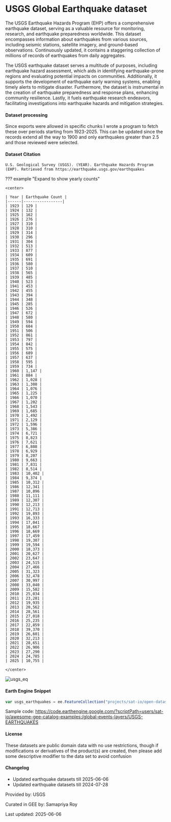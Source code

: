 # USGS Global Earthquake dataset
The USGS Earthquake Hazards Program (EHP) offers a comprehensive earthquake dataset, serving as a valuable resource for monitoring, research, and earthquake preparedness worldwide. This dataset encompasses information about earthquakes from various sources, including seismic stations, satellite imagery, and ground-based observations. Continuously updated, it contains a staggering collection of millions of records of earthquakes from daily aggregates.

The USGS earthquake dataset serves a multitude of purposes, including earthquake hazard assessment, which aids in identifying earthquake-prone regions and evaluating potential impacts on communities. Additionally, it supports the development of earthquake early warning systems, enabling timely alerts to mitigate disaster. Furthermore, the dataset is instrumental in the creation of earthquake preparedness and response plans, enhancing community resilience. Lastly, it fuels earthquake research endeavors, facilitating investigations into earthquake hazards and mitigation strategies.

#### Dataset processing

Since exports were allowed in specific chunks I wrote a program to fetch these over periods starting from 1923-2025. This can be updated since the records extend all the way to 1900 and only earthquakes greater than 2.5 and those reviewed were selected.

#### Dataset Citation

```
U.S. Geological Survey (USGS). (YEAR). Earthquake Hazards Program (EHP). Retrieved from https://earthquake.usgs.gov/earthquakes
```

??? example "Expand to show yearly counts"

    <center>

    | Year | Earthquake Count |
    |------|-----------------|
    | 1923 | 129 |
    | 1924 | 132 |
    | 1925 | 162 |
    | 1926 | 276 |
    | 1927 | 310 |
    | 1928 | 310 |
    | 1929 | 314 |
    | 1930 | 296 |
    | 1931 | 304 |
    | 1932 | 513 |
    | 1933 | 877 |
    | 1934 | 609 |
    | 1935 | 691 |
    | 1936 | 580 |
    | 1937 | 510 |
    | 1938 | 565 |
    | 1939 | 485 |
    | 1940 | 523 |
    | 1941 | 453 |
    | 1942 | 455 |
    | 1943 | 394 |
    | 1944 | 348 |
    | 1945 | 285 |
    | 1946 | 526 |
    | 1947 | 672 |
    | 1948 | 580 |
    | 1949 | 594 |
    | 1950 | 604 |
    | 1951 | 506 |
    | 1952 | 861 |
    | 1953 | 797 |
    | 1954 | 842 |
    | 1955 | 575 |
    | 1956 | 689 |
    | 1957 | 637 |
    | 1958 | 595 |
    | 1959 | 734 |
    | 1960 | 1,147 |
    | 1961 | 884 |
    | 1962 | 1,028 |
    | 1963 | 1,308 |
    | 1964 | 1,076 |
    | 1965 | 1,225 |
    | 1966 | 1,070 |
    | 1967 | 1,202 |
    | 1968 | 1,543 |
    | 1969 | 1,685 |
    | 1970 | 1,492 |
    | 1971 | 2,129 |
    | 1972 | 1,596 |
    | 1973 | 5,386 |
    | 1974 | 6,721 |
    | 1975 | 8,823 |
    | 1976 | 7,621 |
    | 1977 | 6,808 |
    | 1978 | 6,929 |
    | 1979 | 8,207 |
    | 1980 | 9,663 |
    | 1981 | 7,831 |
    | 1982 | 8,514 |
    | 1983 | 10,402 |
    | 1984 | 9,374 |
    | 1985 | 10,312 |
    | 1986 | 12,341 |
    | 1987 | 10,896 |
    | 1988 | 11,111 |
    | 1989 | 12,307 |
    | 1990 | 12,213 |
    | 1991 | 12,713 |
    | 1992 | 19,893 |
    | 1993 | 16,333 |
    | 1994 | 17,041 |
    | 1995 | 18,667 |
    | 1996 | 18,669 |
    | 1997 | 17,459 |
    | 1998 | 19,307 |
    | 1999 | 19,594 |
    | 2000 | 18,373 |
    | 2001 | 20,627 |
    | 2002 | 23,647 |
    | 2003 | 24,515 |
    | 2004 | 27,466 |
    | 2005 | 31,323 |
    | 2006 | 32,478 |
    | 2007 | 30,997 |
    | 2008 | 33,040 |
    | 2009 | 15,582 |
    | 2010 | 25,034 |
    | 2011 | 23,281 |
    | 2012 | 19,935 |
    | 2013 | 20,562 |
    | 2014 | 28,561 |
    | 2015 | 27,018 |
    | 2016 | 25,235 |
    | 2017 | 22,859 |
    | 2018 | 39,370 |
    | 2019 | 26,601 |
    | 2020 | 32,213 |
    | 2021 | 28,651 |
    | 2022 | 26,906 |
    | 2023 | 27,290 |
    | 2024 | 24,785 |
    | 2025 | 10,755 |

    </center>


![usgs_eq](https://github.com/samapriya/awesome-gee-community-datasets/assets/6677629/d5c9496c-1797-4466-bfd1-62edcef5053a)

#### Earth Engine Snippet

```js
var usgs_earthquakes = ee.FeatureCollection("projects/sat-io/open-datasets/USGS/usgs_earthquakes");
```

Sample code: https://code.earthengine.google.com/?scriptPath=users/sat-io/awesome-gee-catalog-examples:/global-events-layers/USGS-EARTHQUAKES

#### License

These datasets are public domain data with no use restrictions, though if modifications or derivatives of the product(s) are created, then please add some descriptive modifier to the data set to avoid confusion

#### Changelog
- Updated earthquake datasets till 2025-06-06
- Updated earthquake datasets till 2024-07-28

Provided by: USGS

Curated in GEE by: Samapriya Roy

Last updated: 2025-06-06
